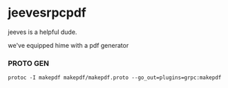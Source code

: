 # jeevesrpcpdf

jeeves is a helpful dude. 

we've equipped hime with a pdf generator


### PROTO GEN
```protoc -I makepdf makepdf/makepdf.proto --go_out=plugins=grpc:makepdf ```
